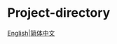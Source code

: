 # Project-directory
[English](https://github.com/denstiny/Project-directory/blob/main/README.md)|[简体中文]()  

